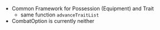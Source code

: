 

+ Common Framework for Possession (Equipment) and Trait
	+ same function `advanceTraitList`
+ CombatOption is currently neither